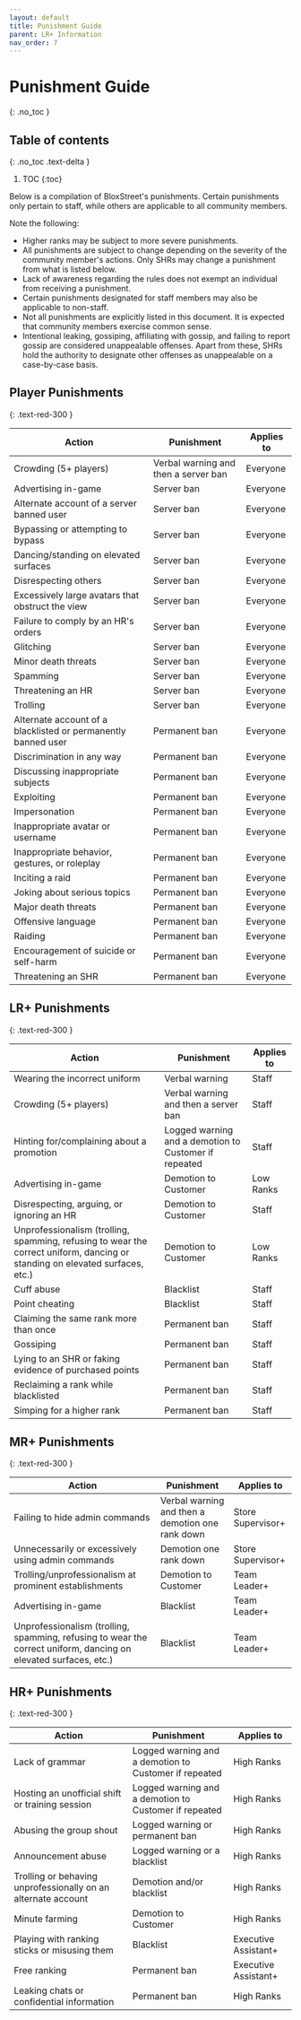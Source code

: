 ```yaml
---
layout: default
title: Punishment Guide
parent: LR+ Information
nav_order: 7
---
```

# Punishment Guide
{: .no_toc }

## Table of contents
{: .no_toc .text-delta }

1. TOC
{:toc}

Below is a compilation of BloxStreet's punishments. Certain punishments only pertain to staff, while others are applicable to all community members.

Note the following:
- Higher ranks may be subject to more severe punishments.
- All punishments are subject to change depending on the severity of the community member's actions. Only SHRs may change a punishment from what is listed below.
- Lack of awareness regarding the rules does not exempt an individual from receiving a punishment.
- Certain punishments designated for staff members may also be applicable to non-staff.
- Not all punishments are explicitly listed in this document. It is expected that community members exercise common sense.
- Intentional leaking, gossiping, affiliating with gossip, and failing to report gossip are considered unappealable offenses. Apart from these, SHRs hold the authority to designate other offenses as unappealable on a case-by-case basis.

## Player Punishments
{: .text-red-300 } 

| Action | Punishment | Applies to |
| ------ | ---------- | ---------- |
| Crowding (5+ players) | Verbal warning and then a server ban | Everyone |
| Advertising in-game | Server ban | Everyone |
| Alternate account of a server banned user | Server ban | Everyone |
| Bypassing or attempting to bypass | Server ban | Everyone |
| Dancing/standing on elevated surfaces | Server ban | Everyone |
| Disrespecting others | Server ban | Everyone |
| Excessively large avatars that obstruct the view | Server ban | Everyone |
| Failure to comply by an HR's orders | Server ban | Everyone |
| Glitching | Server ban | Everyone |
| Minor death threats | Server ban | Everyone |
| Spamming | Server ban | Everyone |
| Threatening an HR | Server ban | Everyone |
| Trolling | Server ban | Everyone |
| Alternate account of a blacklisted or permanently banned user | Permanent ban | Everyone | 
| Discrimination in any way | Permanent ban | Everyone |
| Discussing inappropriate subjects | Permanent ban | Everyone |
| Exploiting | Permanent ban | Everyone |
| Impersonation | Permanent ban | Everyone | 
| Inappropriate avatar or username | Permanent ban | Everyone |
| Inappropriate behavior, gestures, or roleplay | Permanent ban | Everyone |
| Inciting a raid | Permanent ban | Everyone |
| Joking about serious topics | Permanent ban | Everyone | 
| Major death threats | Permanent ban | Everyone |
| Offensive language | Permanent ban | Everyone |
| Raiding | Permanent ban | Everyone |
| Encouragement of suicide or self-harm | Permanent ban | Everyone |
| Threatening an SHR | Permanent ban | Everyone |


## LR+ Punishments
{: .text-red-300 } 

| Action | Punishment | Applies to |
| ------ | ---------- | ---------- |
| Wearing the incorrect uniform | Verbal warning | Staff |
| Crowding (5+ players) | Verbal warning and then a server ban | Staff |
| Hinting for/complaining about a promotion | Logged warning and a demotion to Customer if repeated | Staff |
| Advertising in-game | Demotion to Customer | Low Ranks |
| Disrespecting, arguing, or ignoring an HR | Demotion to Customer | Staff |
| Unprofessionalism (trolling, spamming, refusing to wear the correct uniform, dancing or standing on elevated surfaces, etc.) | Demotion to Customer | Low Ranks |
| Cuff abuse | Blacklist | Staff |
| Point cheating | Blacklist | Staff |
| Claiming the same rank more than once | Permanent ban | Staff |
| Gossiping | Permanent ban | Staff |
| Lying to an SHR or faking evidence of purchased points | Permanent ban | Staff |
| Reclaiming a rank while blacklisted | Permanent ban | Staff |
| Simping for a higher rank | Permanent ban | Staff |


## MR+ Punishments
{: .text-red-300 } 

| Action | Punishment | Applies to |
| ------ | ---------- | ---------- |
| Failing to hide admin commands | Verbal warning and then a demotion one rank down | Store Supervisor+ |
| Unnecessarily or excessively using admin commands | Demotion one rank down | Store Supervisor+ |
| Trolling/unprofessionalism at prominent establishments | Demotion to Customer | Team Leader+ |
| Advertising in-game | Blacklist | Team Leader+ |
| Unprofessionalism (trolling, spamming, refusing to wear the correct uniform, dancing on elevated surfaces, etc.) | Blacklist | Team Leader+ |


## HR+ Punishments
{: .text-red-300 } 

| Action | Punishment | Applies to |
| ------ | ---------- | ---------- |
| Lack of grammar | Logged warning and a demotion to Customer if repeated | High Ranks |
| Hosting an unofficial shift or training session | Logged warning and a demotion to Customer if repeated | High Ranks |
| Abusing the group shout | Logged warning or permanent ban | High Ranks |
| Announcement abuse | Logged warning or a blacklist | High Ranks |
| Trolling or behaving unprofessionally on an alternate account | Demotion and/or blacklist | High Ranks |
| Minute farming | Demotion to Customer | High Ranks |
| Playing with ranking sticks or misusing them | Blacklist | Executive Assistant+ |
| Free ranking | Permanent ban | Executive Assistant+ |
| Leaking chats or confidential information | Permanent ban | High Ranks |
